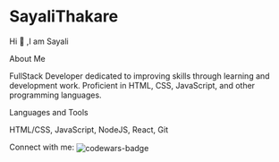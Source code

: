 # SayaliThakare

Hi 👋 ,I am Sayali

About Me

FullStack Developer dedicated to improving skills through learning and development work. Proficient in HTML, CSS, JavaScript, and other programming languages. 

Languages and Tools

HTML/CSS, JavaScript, NodeJS, React, Git


Connect with me:
<img align="center" src="https://www.codewars.com/users/Sayali05/badges/micro" alt="codewars-badge" />
